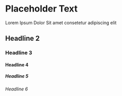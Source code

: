 # Placeholder Text

Lorem Ipsum Dolor Sit amet consetetur adipiscing elit

## Headline 2

### Headline 3

#### Headline 4

##### Headline 5

###### Headline 6
